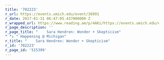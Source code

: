 ```yaml
---
title: '702223'
r_url: https://events.umich.edu/event/36991
r_date: 2017-01-31 06:47:05.437000000 Z
r_wrapped_url: https://www.reading.am/p/4AKi/https://events.umich.edu/event/36991
r_page_description: ''
r_page_title: "    Sara Hendren: Wonder + Skepticism"
" ": " Happening @ Michigan"
r_title: "    Sara Hendren: Wonder + Skepticism"
r_id: '702223'
r_page_id: '515399'
---
```


